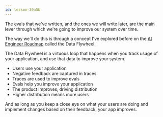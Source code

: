 ```yaml
---
id: lesson-39a5b
---
```


The evals that we've written, and the ones we will write later, are the main lever through which we're going to improve our system over time.

The way we'll do this is through a concept I've explored before on the [AI Engineer Roadmap](https://www.aihero.dev/what-are-evals) called the Data Flywheel.

The Data Flywheel is a virtuous loop that happens when you track usage of your application, and use that data to improve your system.

- Users use your application
- Negative feedback are captured in traces
- Traces are used to improve evals
- Evals help you improve your application
- The product improves, driving distribution
- Higher distribution means more users

And as long as you keep a close eye on what your users are doing and implement changes based on their feedback, your app improves.
